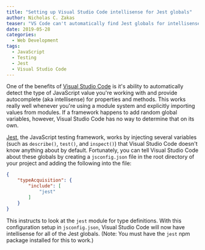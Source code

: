 ```yaml
---
title: "Setting up Visual Studio Code intellisense for Jest globals"
author: Nicholas C. Zakas
teaser: "VS Code can't automatically find Jest globals for intellisense, but you can change that."
date: 2019-05-28
categories:
  - Web Development
tags:
  - JavaScript
  - Testing
  - Jest
  - Visual Studio Code
---
```


One of the benefits of [Visual Studio Code](https://code.visualstudio.com) is it's ability to automatically detect the type of JavaScript value you're working with and provide autocomplete (aka intellisense) for properties and methods. This works really well whenever you're using a module system and explicitly importing values from modules. If a framework happens to add random global variables, however, Visual Studio Code has no way to determine that on its own.

[Jest](https://jestjs.io), the JavaScript testing framework, works by injecting several variables (such as `describe()`, `test()`, and `inspect()`) that Visual Studio Code doesn't know anything about by default. Fortunately, you can tell Visual Studio Code about these globals by creating a `jsconfig.json` file in the root directory of your project and adding the following into the file:

```json
{
    "typeAcquisition": {
        "include": [
            "jest"
        ]
    }
}
```

This instructs to look at the `jest` module for type definitions. With this configuration setup in `jsconfig.json`, Visual Studio Code will now have intellisense for all of the Jest globals. (Note: You must have the `jest` npm package installed for this to work.)
